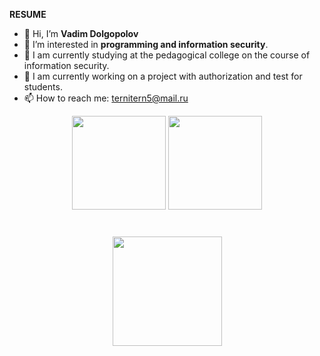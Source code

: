 **RESUME**

- 👋 Hi, I’m **Vadim Dolgopolov**
- 👀 I’m interested in **programming and information security**.
- 💼 I am currently studying at the pedagogical college on the course of information security.
- 🧠 I am currently working on a project with authorization and test for students.
- 📫 How to reach me: ternitern5@mail.ru
<p align='center'>
   <a href="https://github-readme-stats.vercel.app/api?username=begottten&show_icons=true&count_private=true">
       <img height=150 src="https://github-readme-stats.vercel.app/api?username=begottten&show_icons=true&count_private=true"/></a>
   <a href="https://github.com/begottten/github-readme-stats">
       <img height=150 src="https://github-readme-stats.vercel.app/api/top-langs/?username=begottten&layout=compact"/></a>
</p>


<div align="center" style="margin: 40px 0">
   <a href="https://github.com/romankh3/github-profile-views-counter">
       <img width="175px" src="https://komarev.com/ghpvc/?username=romankh3&color=DE002D">
   </a>
</div>
 
<!---
begottten/begottten is a ✨ special ✨ repository because its `README.md` (this file) appears on your GitHub profile.
You can click the Preview link to take a look at your changes.
--->
